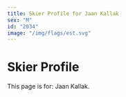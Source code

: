 ```yaml
---
title: Skier Profile for Jaan Kallak
sex: "M"
id: "2034"
image: "/img/flags/est.svg" 
---
```


# Skier Profile

This page is for: Jaan Kallak.
    